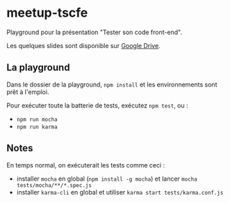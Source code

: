 # meetup-tscfe

Playground pour la présentation "Tester son code front-end".

Les quelques slides sont disponible sur [Google Drive](https://docs.google.com/presentation/d/15uIt5m3wXPBRzrP8pMalq_wVUlpd94wbpu0BIAC7oco/edit?usp=sharing).

## La playground

Dans le dossier de la playground, `npm install` et les environnements sont prêt à l'emploi.

Pour exécuter toute la batterie de tests, exécutez `npm test`, ou :

- `npm run mocha`
- `npm run karma`

## Notes

En temps normal, on exécuterait les tests comme ceci :

- installer `mocha` en global (`npm install -g mocha`) et lancer `mocha tests/mocha/**/*.spec.js`
- installer `karma-cli` en global et utiliser `karma start tests/karma.conf.js`